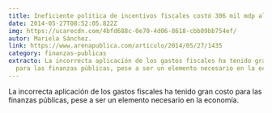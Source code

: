 ```yaml
---
title: Ineficiente política de incentivos fiscales costó 306 mil mdp al país
date: 2014-05-27T08:52:05.822Z
img: https://ucarecdn.com/4bfd688c-0e70-4d06-8618-cbb89bb754ef/
autor: Mariela Sánchez.
link: https://www.arenapublica.com/articulo/2014/05/27/1435
category: finanzas-publicas
extracto: La incorrecta aplicación de los gastos fiscales ha tenido gran costo
  para las finanzas públicas, pese a ser un elemento necesario en la economía.
---
```

La incorrecta aplicación de los gastos fiscales ha tenido gran costo para las finanzas públicas, pese a ser un elemento necesario en la economía.
